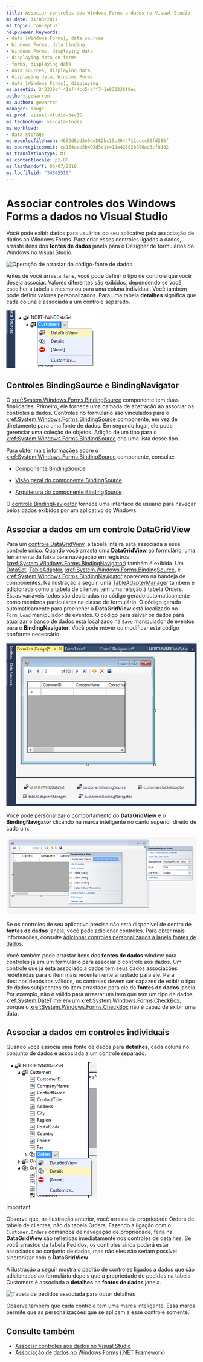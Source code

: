 ```yaml
---
title: Associar controles dos Windows Forms a dados no Visual Studio
ms.date: 11/03/2017
ms.topic: conceptual
helpviewer_keywords:
- data [Windows Forms], data sources
- Windows Forms, data binding
- Windows Forms, displaying data
- displaying data on forms
- forms, displaying data
- data sources, displaying data
- displaying data, Windows Forms
- data [Windows Forms], displaying
ms.assetid: 243338ef-41af-4cc5-aff7-1e830236f0ec
author: gewarren
ms.author: gewarren
manager: douge
ms.prod: visual-studio-dev15
ms.technology: vs-data-tools
ms.workload:
- data-storage
ms.openlocfilehash: 4652d8dd3e9be582bc15c4644711accc06fd283f
ms.sourcegitcommit: ce154aee5b403d5c1c41da42302b896ad3cf8d82
ms.translationtype: MT
ms.contentlocale: pt-BR
ms.lasthandoff: 06/07/2018
ms.locfileid: "34845516"
---
```

# <a name="bind-windows-forms-controls-to-data-in-visual-studio"></a>Associar controles dos Windows Forms a dados no Visual Studio
Você pode exibir dados para usuários do seu aplicativo pela associação de dados ao Windows Forms. Para criar esses controles ligados a dados, arraste itens dos **fontes de dados** janela para o Designer de formulários do Windows no Visual Studio.

![Operação de arrastar do código-fonte de dados](../data-tools/media/raddata-data-source-drag-operation.png)

Antes de você arrasta itens, você pode definir o tipo de controle que você deseja associar. Valores diferentes são exibidos, dependendo se você escolher a tabela a mesmo ou para uma coluna individual.  Você também pode definir valores personalizados. Para uma tabela **detalhes** significa que cada coluna é associada a um controle separado.

![Associar a fonte de dados a DataGridView](../data-tools/media/raddata-bind-data-source-to-datagridview.png)

## <a name="bindingsource-and-bindingnavigator-controls"></a>Controles BindingSource e BindingNavigator
O <xref:System.Windows.Forms.BindingSource> componente tem duas finalidades. Primeiro, ele fornece uma camada de abstração ao associar os controles a dados. Controles no formulário são vinculados para o <xref:System.Windows.Forms.BindingSource> componente, em vez de diretamente para uma fonte de dados. Em segundo lugar, ele pode gerenciar uma coleção de objetos. Adição de um tipo para o <xref:System.Windows.Forms.BindingSource> cria uma lista desse tipo.

Para obter mais informações sobre o <xref:System.Windows.Forms.BindingSource> componente, consulte:

-   [Componente BindingSource](/dotnet/framework/winforms/controls/bindingsource-component)

-   [Visão geral do componente BindingSource](/dotnet/framework/winforms/controls/bindingsource-component-overview)

-   [Arquitetura do componente BindingSource](/dotnet/framework/winforms/controls/bindingsource-component-architecture)

O [controle BindingNavigator](/dotnet/framework/winforms/controls/bindingnavigator-control-windows-forms) fornece uma interface de usuário para navegar pelos dados exibidos por um aplicativo do Windows.

## <a name="bind-to-data-in-a-datagridview-control"></a>Associar a dados em um controle DataGridView
Para um [controle DataGridView](/dotnet/framework/winforms/controls/datagridview-control-overview-windows-forms), a tabela inteira está associada a esse controle único. Quando você arrasta uma **DataGridView** ao formulário, uma ferramenta da faixa para navegação em registros (<xref:System.Windows.Forms.BindingNavigator>) também é exibida. Um [DataSet](../data-tools/dataset-tools-in-visual-studio.md), [TableAdapter](../data-tools/create-and-configure-tableadapters.md), <xref:System.Windows.Forms.BindingSource>, e <xref:System.Windows.Forms.BindingNavigator> aparecem na bandeja de componentes. Na ilustração a seguir, uma [TableAdapterManager](https://msdn.microsoft.com/library/bb384426.aspx) também é adicionada como a tabela de clientes tem uma relação à tabela Orders. Essas variáveis todos são declaradas no código gerado automaticamente como membros particulares na classe de formulário. O código gerado automaticamente para preencher a **DataGridView** está localizado no `Form_Load` manipulador de eventos. O código para salvar os dados para atualizar o banco de dados está localizado na `Save` manipulador de eventos para o **BindingNavigator**. Você pode mover ou modificar este código conforme necessário.

![GridView com o BindingNavigator](../data-tools/media/raddata-gridview-with-bindingnavigator.png)

Você pode personalizar o comportamento do **DataGridView** e o **BindingNavigator** clicando na marca inteligente no canto superior direito de cada um:

![DataGridView e associação Navigator marcas inteligentes](../data-tools/media/raddata-datagridview-and-binding-navigator-smart-tags.png)

Se os controles de seu aplicativo precisa não está disponível de dentro de **fontes de dados** janela, você pode adicionar controles. Para obter mais informações, consulte [adicionar controles personalizados à janela fontes de dados](../data-tools/add-custom-controls-to-the-data-sources-window.md).

Você também pode arrastar itens dos **fontes de dados** window para controles já em um formulário para associar o controle aos dados. Um controle que já está associado a dados tem seus dados associações redefinidas para o item mais recentemente arrastado para ele. Para destinos depósitos válidos, os controles devem ser capazes de exibir o tipo de dados subjacentes do item arrastado para ele da **fontes de dados** janela. Por exemplo, não é válido para arrastar um item que tem um tipo de dados <xref:System.DateTime> em um <xref:System.Windows.Forms.CheckBox>, porque o <xref:System.Windows.Forms.CheckBox> não é capaz de exibir uma data.

## <a name="bind-to-data-in-individual-controls"></a>Associar a dados em controles individuais
Quando você associa uma fonte de dados para **detalhes**, cada coluna no conjunto de dados é associada a um controle separado.

![Associar a fonte de dados para obter detalhes](../data-tools/media/raddata-bind-data-source-to-details.png)

> [!IMPORTANT]
> Observe que, na ilustração anterior, você arrasta da propriedade Orders de tabela de clientes, não da tabela Orders. Fazendo a ligação com o `Customer.Orders` comandos de navegação de propriedade, feita na **DataGridView** são refletidas imediatamente nos controles de detalhes. Se você arrastou da tabela Pedidos, os controles ainda poderá estar associados ao conjunto de dados, mas não eles não seriam possível sincronizar com o **DataGridView**.

A ilustração a seguir mostra o padrão de controles ligados a dados que são adicionados ao formulário depois que a propriedade de pedidos na tabela Customers é associada a **detalhes** na **fontes de dados** janela.

![Tabela de pedidos associada para obter detalhes](../data-tools/media/raddata-orders-table-bound-to-details.png)

Observe também que cada controle tem uma marca inteligente. Essa marca permite que as personalizações que se aplicam a esse controle somente.

## <a name="see-also"></a>Consulte também

- [Associar controles aos dados no Visual Studio](../data-tools/bind-controls-to-data-in-visual-studio.md)
- [Associação de dados no Windows Forms (.NET Framework)](/dotnet/framework/winforms/windows-forms-data-binding)